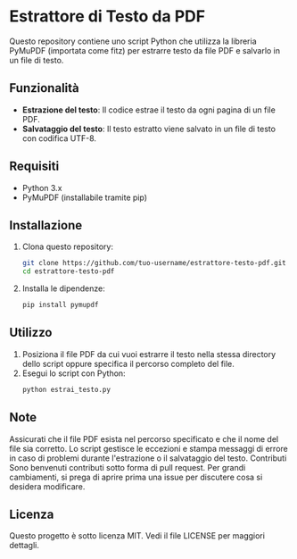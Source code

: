 # Estrattore di Testo da PDF

Questo repository contiene uno script Python che utilizza la libreria PyMuPDF (importata come fitz) per estrarre testo da file PDF e salvarlo in un file di testo.

## Funzionalità

- **Estrazione del testo**: Il codice estrae il testo da ogni pagina di un file PDF.
- **Salvataggio del testo**: Il testo estratto viene salvato in un file di testo con codifica UTF-8.

## Requisiti

- Python 3.x
- PyMuPDF (installabile tramite pip)

## Installazione

1. Clona questo repository:
    ```sh
    git clone https://github.com/tuo-username/estrattore-testo-pdf.git
    cd estrattore-testo-pdf
    ```
2. Installa le dipendenze:
    ```sh
    pip install pymupdf
    ```

## Utilizzo

1. Posiziona il file PDF da cui vuoi estrarre il testo nella stessa directory dello script oppure specifica il percorso completo del file.
2. Esegui lo script con Python:
    ```sh
    python estrai_testo.py
    ```

## Note
Assicurati che il file PDF esista nel percorso specificato e che il nome del file sia corretto.
Lo script gestisce le eccezioni e stampa messaggi di errore in caso di problemi durante l'estrazione o il salvataggio del testo.
Contributi
Sono benvenuti contributi sotto forma di pull request. Per grandi cambiamenti, si prega di aprire prima una issue per discutere cosa si desidera modificare.

## Licenza
Questo progetto è sotto licenza MIT. Vedi il file LICENSE per maggiori dettagli.
